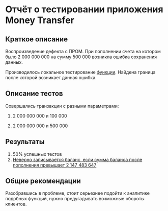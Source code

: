 # Отчёт о тестировании приложения Money Transfer

## Краткое описание

Воспроизведение дефекта с ПРОМ. При пополнении счета на котором было 2 000 000 000 на сумму 500 000 возникла ошибка сохранения данных.

Производилось локальное тестирование [функции](https://github.com/llloptman/Java-2_1/blob/c306d9ab18c7e7ea6299fdff832ac3a35a36cb02/src/Main.java#L5). Найдена граница после которой возникает данная ошибка.

## Описание тестов
Совершались транзакции с разными параметрами:

1. 2 000 000 000 и 100 000

2. 2 000 000 000 и 500 000



## Результаты

1. 50% успешных тестов
2. [Неверно записывается баланс, если сумма баланса после пополнения превышает 2 147 483 647](https://github.com/llloptman/Java-2_1/issues/1#issue-682892372)

## Общие рекомендации

Разобравшись в проблеме, стоит серьезнее подойти к аналитике подобных функций, нужно предугадывать возможные обороты клиентов.
